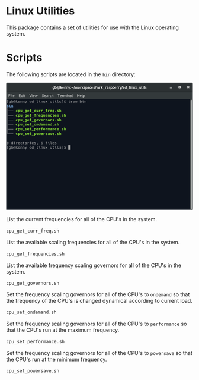 
# Linux Utilities

This package contains a set of utilities for use with the Linux operating system.


# Scripts

The following scripts are located in the `bin` directory:

<img src="doc/utilities.png" alt="utilities" width="650"/>

List the current frequencies for all of the CPU's in the system.
```sh
cpu_get_curr_freq.sh
```

List the available scaling frequencies for all of the CPU's in the system.
```sh
cpu_get_frequencies.sh
```

List the available frequency scaling governors for all of the CPU's in the system.
```sh
cpu_get_governors.sh
```

Set the frequency scaling governors for all of the CPU's to `ondemand` so that 
the frequency of the CPU's is changed dynamical according to current load.
```sh
cpu_set_ondemand.sh
```

Set the frequency scaling governors for all of the CPU's to `performance` so that 
the CPU's run at the maximum frequency.
```sh
cpu_set_performance.sh
```

Set the frequency scaling governors for all of the CPU's to `powersave` so that 
the CPU's run at the minimum frequency.
```sh
cpu_set_powersave.sh
```
